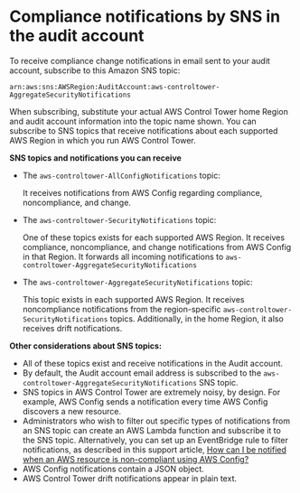 # Compliance notifications by SNS in the audit account<a name="receive-notifications"></a>

To receive compliance change notifications in email sent to your audit account, subscribe to this Amazon SNS topic:

`arn:aws:sns:AWSRegion:AuditAccount:aws-controltower-AggregateSecurityNotifications` 

When subscribing, substitute your actual AWS Control Tower home Region and audit account information into the topic name shown\. You can subscribe to SNS topics that receive notifications about each supported AWS Region in which you run AWS Control Tower\.

**SNS topics and notifications you can receive**
+ The `aws-controltower-AllConfigNotifications` topic:

  It receives notifications from AWS Config regarding compliance, noncompliance, and change\.
+ The `aws-controltower-SecurityNotifications` topic:

  One of these topics exists for each supported AWS Region\. It receives compliance, noncompliance, and change notifications from AWS Config in that Region\. It forwards all incoming notifications to `aws-controltower-AggregateSecurityNotifications`
+ The `aws-controltower-AggregateSecurityNotifications` topic:

  This topic exists in each supported AWS Region\. It receives noncompliance notifications from the region\-specific `aws-controltower-SecurityNotifications` topics\. Additionally, in the home Region, it also receives drift notifications\.

**Other considerations about SNS topics:**
+ All of these topics exist and receive notifications in the Audit account\.
+  By default, the Audit account email address is subscribed to the `aws-controltower-AggregateSecurityNotifications` SNS topic\.
+ SNS topics in AWS Control Tower are extremely noisy, by design\. For example, AWS Config sends a notification every time AWS Config discovers a new resource\.
+ Administrators who wish to filter out specific types of notifications from an SNS topic can create an AWS Lambda function and subscribe it to the SNS topic\. Alternatively, you can set up an EventBridge rule to filter notifications, as described in this support article, [How can I be notified when an AWS resource is non\-compliant using AWS Config?](http://aws.amazon.com/premiumsupport/knowledge-center/config-resource-non-compliant/)
+ AWS Config notifications contain a JSON object\.
+ AWS Control Tower drift notifications appear in plain text\.